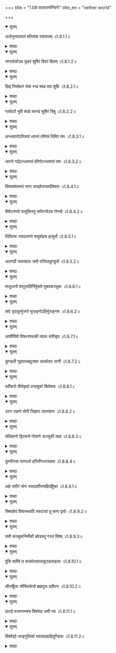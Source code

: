 +++
title = "1.08 पातालभोगिवर्गः"
title_en = "nether world"

+++

<details open><summary>मूलम्</summary>

अधोभुनपातालं बलिसद्म रसातलम् ॥1.8.1.1॥
</details>
<details><summary>शब्दाः</summary>

पातालम्.  (4) - अधोभुवन (नपुं), पाताल (नपुं), बलिसद्मन् (नपुं), रसातल (नपुं) ॥1.8.1.1॥
</details>

<details open><summary>मूलम्</summary>

नागलोकोऽथ कुहरं शुषिरं विवरं बिलम् ॥1.8.1.2॥
</details>
<details><summary>शब्दाः</summary>

पातालम्.  (1) - नागलोक (पुं)  
बिलम्.  (4) - कुहर (नपुं), सुषिर (नपुं), विवर (नपुं), बिल (नपुं) ॥1.8.1.2॥
</details>

<details open><summary>मूलम्</summary>

छिद्रं निर्व्यथनं रोकं रन्ध्रं श्वभ्रं वपा शुषिः ॥1.8.2.1॥
</details>
<details><summary>शब्दाः</summary>

बिलम्.  (7) - छिद्र (नपुं), निर्व्यथन (नपुं), रोक (नपुं), रन्ध्र (नपुं), श्वभ्र (नपुं), वपा (स्त्री), शुषि (स्त्री) ॥1.8.2.1॥
</details>

<details open><summary>मूलम्</summary>

गर्तावटौ भुवि श्वभ्रे सरन्ध्रे सुषिरं त्रिषु ॥1.8.2.2॥
</details>
<details><summary>शब्दाः</summary>

भूमौ वर्तमानं रन्ध्रम्.  (2) - गर्त (स्त्री-पुं), अवट (पुं)  
भूरन्ध्रम्.  (1) - सुषिर (वि) ॥1.8.2.2॥
</details>

<details open><summary>मूलम्</summary>

अन्धकारोऽस्त्रियां ध्वान्तं तमिस्रं तिमिरं तमः ॥1.8.3.1॥
</details>
<details><summary>शब्दाः</summary>

अन्धकारः.  (5) - अन्धकार (पुं-नपुं), ध्वान्त (नपुं), तमिस्र (नपुं), तिमिर (नपुं), तमस् (नपुं) ॥1.8.3.1॥
</details>

<details open><summary>मूलम्</summary>

ध्वान्ते गाढेऽन्धतमसं क्षीणोऽन्धतमसं तमः ॥1.8.3.2॥
</details>
<details><summary>शब्दाः</summary>

घनान्धकारः.  (1) - अन्धतमस (नपुं)  
क्षीणतमस्.  (1) - अवतमस (नपुं) ॥1.8.3.2॥
</details>

<details open><summary>मूलम्</summary>

विष्वक्संतमसं नागाः काद्रवेयास्तदीश्वराः ॥1.8.4.1॥
</details>
<details><summary>शब्दाः</summary>

व्यापकतमस्.  (1) - सन्तमस (नपुं)  
नागाः.  (2) - नाग (पुं), काद्रवेय (पुं) ॥1.8.4.1॥
</details>

<details open><summary>मूलम्</summary>

शेषोऽनन्तो वासुकिस्तु सर्पराजोऽथ गोनसे ॥1.8.4.2॥
</details>
<details><summary>शब्दाः</summary>

नागानाम् स्वामिः.  (2) - शेष (पुं), अनन्त (पुं)  
नागराजः.  (2) - वासुकि (पुं), सर्पराज (पुं)  
सर्पविशेषः.  (1) - गोनस (पुं) ॥1.8.4.2॥
</details>

<details open><summary>मूलम्</summary>

तिलित्सः स्यादजगरे शयुर्वाहस इत्युभौ ॥1.8.5.1॥
</details>
<details><summary>शब्दाः</summary>

सर्पविशेषः.  (1) - तिलित्स (पुं)  
अजगरसर्पविशेषः.  (3) - अजगर (पुं), शयु (पुं), वाहस (पुं) ॥1.8.5.1॥
</details>

<details open><summary>मूलम्</summary>

अलगर्दो जलव्यालः समौ राजिलडुण्डुभौ ॥1.8.5.2॥
</details>
<details><summary>शब्दाः</summary>

जलव्यालसर्पविशेषः.  (2) - अलगर्द (पुं), जलव्याल (पुं)  
निर्विषः द्विमुखसर्पः.  (2) - राजिल (पुं), डुण्डुभ (पुं) ॥1.8.5.2॥
</details>

<details open><summary>मूलम्</summary>

मालुधानो मातुलाहिर्निर्मुक्तो मुक्तकञ्चुकः ॥1.8.6.1॥
</details>
<details><summary>शब्दाः</summary>

चित्रसर्पः.  (2) - मालुधान (पुं), मातुलाहि (पुं)  
मुक्तत्वचः सर्पः.  (2) - निर्मुक्त (पुं), मुक्तकञ्चुक (पुं) ॥1.8.6.1॥
</details>

<details open><summary>मूलम्</summary>

सर्पः पृदाकुर्भुजगो भुजङ्गोऽहिर्भुजङ्गमः ॥1.8.6.2॥
</details>
<details><summary>शब्दाः</summary>

सर्पः.  (6) - सर्प (पुं), पृदाकु (पुं), भुजग (पुं), भुजङ्ग (पुं), अहि (पुं), भुजङ्गम (पुं) ॥1.8.6.2॥
</details>

<details open><summary>मूलम्</summary>

आशीविषो विषधरश्चक्री व्यालः सरीसृपः ॥1.8.7.1॥
</details>
<details><summary>शब्दाः</summary>

सर्पः.  (5) - आशीविष (पुं), विषधर (पुं), चक्रिन् (पुं), व्याल (पुं), सरीसृप (पुं) ॥1.8.7.1॥
</details>

<details open><summary>मूलम्</summary>

कुण्डली गूढपाच्चक्षुःश्रवाः काकोदरः फणी ॥1.8.7.2॥
</details>
<details><summary>शब्दाः</summary>

सर्पः.  (5) - कुण्डलिन् (पुं), गूढपाद् (पुं), चक्षुःश्रवस् (पुं), काकोदर (पुं), फणिन् (पुं) ॥1.8.7.2॥
</details>

<details open><summary>मूलम्</summary>

दर्वीकरो दीर्घपृष्ठो दन्दशूको बिलेशयः ॥1.8.8.1॥
</details>
<details><summary>शब्दाः</summary>

सर्पः.  (4) - दर्वीकर (पुं), दीर्घपृष्ठ (पुं), दन्दशूक (पुं), बिलेशय (पुं) ॥1.8.8.1॥
</details>

<details open><summary>मूलम्</summary>

उरगः पन्नगो भोगी जिह्मगः पवनाशनः ॥1.8.8.2॥
</details>
<details><summary>शब्दाः</summary>

सर्पः.  (5) - उरग (पुं), पन्नग (पुं), भोगी (पुं), जिह्मग (पुं), पवनाशन (पुं) ॥1.8.8.2॥
</details>

<details open><summary>मूलम्</summary>

लेलिहानो द्विरसनो गोकर्णः कञ्चुकी तथा ॥1.8.8.3॥
</details>
<details><summary>शब्दाः</summary>

सर्पः.  (4) - लेलिहान (पुं), द्विरसन (पुं), गोकर्ण (पुं), कञ्चुकिन् (पुं) ॥1.8.8.3॥
</details>

<details open><summary>मूलम्</summary>

कुम्भीनसः फणधरो हरिर्भोगधरस्तथा ॥1.8.8.4॥
</details>
<details><summary>शब्दाः</summary>

सर्पः.  (4) - कुम्भीनस (पुं), फणधर (पुं), हरि (पुं), भोगधर (पुं) ॥1.8.8.4॥
</details>

<details open><summary>मूलम्</summary>

अहेः शरीरं भोगः स्यादाशीरप्यहिदंष्ट्रिका ॥1.8.9.1॥
</details>
<details><summary>शब्दाः</summary>

सर्पशरीरम्.  (1) - भोग (पुं)  
विषपूर्णाहिदंष्ट्रा.  (1) - आशिस् (स्त्री) ॥1.8.9.1॥
</details>

<details open><summary>मूलम्</summary>

त्रिष्वाहेयं विषास्थ्यादि स्फटायां तु फणा द्वयोः ॥1.8.9.2॥
</details>
<details><summary>शब्दाः</summary>

सर्पविष-अस्थ्यादिः.  (1) - आहेय (वि)  
फणः.  (2) - स्फटा (स्त्री-पुं), फणा (स्त्री-पुं) ॥1.8.9.2॥
</details>

<details open><summary>मूलम्</summary>

समौ कञ्चुकनिर्मोकौ क्ष्वेडस्तु गरलं विषम् ॥1.8.9.3॥
</details>
<details><summary>शब्दाः</summary>

सर्पत्वक्.  (2) - कञ्चुक (पुं), निर्मोक (पुं)  
विषम्.  (3) - क्ष्वेड (पुं), गरल (नपुं), विष (पुं-नपुं) ॥1.8.9.3॥
</details>

<details open><summary>मूलम्</summary>

पुंसि क्लीबे च काकोलकालकूटहलाहलाः ॥1.8.10.1॥
</details>
<details><summary>शब्दाः</summary>

स्थावरविषभेदाः.  (3) - काकोल (पुं-नपुं), कालकूट (पुं-नपुं), हलाहल (पुं-नपुं) ॥1.8.10.1॥
</details>

<details open><summary>मूलम्</summary>

सौराष्ट्रिकः शौक्लिकेयो ब्रह्मपुत्रः प्रदीपनः ॥1.8.10.2॥
</details>
<details><summary>शब्दाः</summary>

स्थावरविषभेदाः.  (4) - सौराष्ट्रिक (पुं), शौक्लिकेय (पुं), ब्रह्मपुत्र (पुं), प्रदीपन (पुं) ॥1.8.10.2॥
</details>

<details open><summary>मूलम्</summary>

दारदो वत्सनाभश्च विषभेदा अमी नव ॥1.8.11.1॥
</details>
<details><summary>शब्दाः</summary>

स्थावरविषभेदाः.  (2) - दारद (पुं), वत्सनाभ (पुं) ॥1.8.11.1॥
</details>

<details open><summary>मूलम्</summary>

विषवैद्यो जाङ्गुलिको व्यालग्राह्यहितुण्डिकः ॥1.8.11.2॥
</details>
<details><summary>शब्दाः</summary>

विषहारिवैद्यः.  (2) - विषवैद्य (पुं), जाङ्गुलिक (पुं)  
सर्पग्राहिः.  (2) - व्यालग्राहिन् (पुं), अहितुण्डिक (पुं) ॥1.8.11.2॥
</details>

